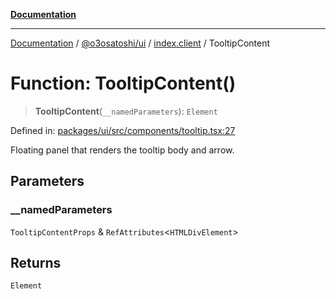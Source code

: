 [**Documentation**](../../../../README.md)

***

[Documentation](../../../../README.md) / [@o3osatoshi/ui](../../README.md) / [index.client](../README.md) / TooltipContent

# Function: TooltipContent()

> **TooltipContent**(`__namedParameters`): `Element`

Defined in: [packages/ui/src/components/tooltip.tsx:27](https://github.com/o3osatoshi/experiment/blob/67ff251451cab829206391b718d971ec20ce4dfb/packages/ui/src/components/tooltip.tsx#L27)

Floating panel that renders the tooltip body and arrow.

## Parameters

### \_\_namedParameters

`TooltipContentProps` & `RefAttributes`\<`HTMLDivElement`\>

## Returns

`Element`

